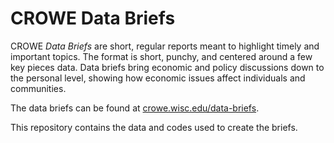 # CROWE Data Briefs

CROWE *Data Briefs* are short, regular reports meant to highlight timely and important topics. The format is short, punchy, and centered around a few key pieces data. Data briefs bring economic and policy discussions down to the personal level, showing how economic issues affect individuals and communities.

The data briefs can be found at [crowe.wisc.edu/data-briefs](crowe.wisc.edu/data-briefs).

This repository contains the data and codes used to create the briefs.  
